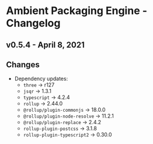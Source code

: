# Ambient Packaging Engine - Changelog

## v0.5.4 - April 8, 2021

## Changes

- Dependency updates:
  - `three` -> r127
  - `jsqr` -> 1.3.1
  - `typescript` -> 4.2.4
  - `rollup` -> 2.44.0
  - `@rollup/plugin-commonjs` -> 18.0.0
  - `@rollup/plugin-node-resolve` -> 11.2.1
  - `@rollup/plugin-replace` -> 2.4.2
  - `rollup-plugin-postcss` -> 3.1.8
  - `rollup-plugin-typescript2` -> 0.30.0
